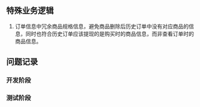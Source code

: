 ## 特殊业务逻辑
1. 订单信息中冗余商品规格信息，避免商品删除后历史订单中没有对应商品的信息，同时也符合历史订单应该提现的是购买时的商品信息，而非查看订单时的商品信息。

## 问题记录
### 开发阶段

### 测试阶段
